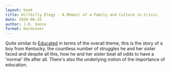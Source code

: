```yaml
---
layout: book
title: Hillbilly Elegy - A Memoir of a Family and Culture in Crisis
date: 2020-06-25
author: J.D. Vance
format: Hardcover
---
```


Quite similar to [Educated](#tara-westover) in terms of the overall theme, this is the story of a boy from Kentucky, the countless number of struggles he and her sister faced and despite all this, how he and her sister beat all odds to have a 'normal' life after all. There's also the underlying notion of the importance of education.
